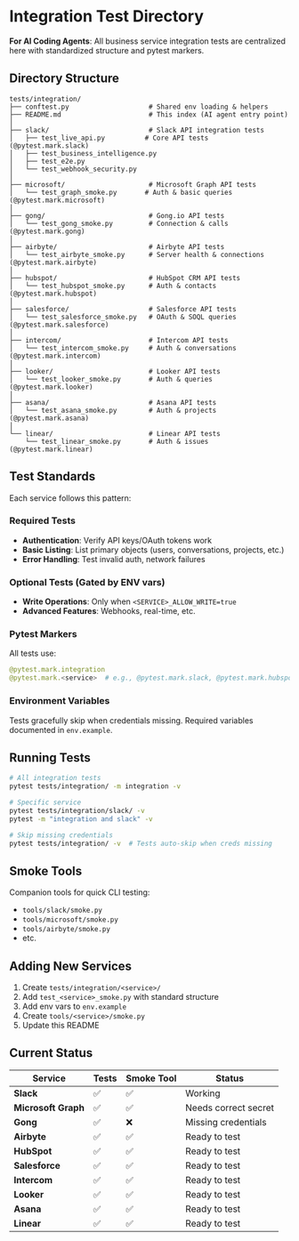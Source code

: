 # Integration Test Directory

**For AI Coding Agents**: All business service integration tests are centralized here with standardized structure and pytest markers.

## Directory Structure

```
tests/integration/
├── conftest.py                    # Shared env loading & helpers
├── README.md                      # This index (AI agent entry point)
│
├── slack/                         # Slack API integration tests
│   ├── test_live_api.py          # Core API tests (@pytest.mark.slack)
│   ├── test_business_intelligence.py
│   ├── test_e2e.py
│   └── test_webhook_security.py
│
├── microsoft/                     # Microsoft Graph API tests
│   └── test_graph_smoke.py       # Auth & basic queries (@pytest.mark.microsoft)
│
├── gong/                          # Gong.io API tests
│   └── test_gong_smoke.py         # Connection & calls (@pytest.mark.gong)
│
├── airbyte/                       # Airbyte API tests
│   └── test_airbyte_smoke.py      # Server health & connections (@pytest.mark.airbyte)
│
├── hubspot/                       # HubSpot CRM API tests
│   └── test_hubspot_smoke.py      # Auth & contacts (@pytest.mark.hubspot)
│
├── salesforce/                    # Salesforce API tests
│   └── test_salesforce_smoke.py   # OAuth & SOQL queries (@pytest.mark.salesforce)
│
├── intercom/                      # Intercom API tests
│   └── test_intercom_smoke.py     # Auth & conversations (@pytest.mark.intercom)
│
├── looker/                        # Looker API tests
│   └── test_looker_smoke.py       # Auth & queries (@pytest.mark.looker)
│
├── asana/                         # Asana API tests
│   └── test_asana_smoke.py        # Auth & projects (@pytest.mark.asana)
│
└── linear/                        # Linear API tests
    └── test_linear_smoke.py       # Auth & issues (@pytest.mark.linear)
```

## Test Standards

Each service follows this pattern:

### Required Tests
- **Authentication**: Verify API keys/OAuth tokens work
- **Basic Listing**: List primary objects (users, conversations, projects, etc.)
- **Error Handling**: Test invalid auth, network failures

### Optional Tests (Gated by ENV vars)
- **Write Operations**: Only when `<SERVICE>_ALLOW_WRITE=true`
- **Advanced Features**: Webhooks, real-time, etc.

### Pytest Markers
All tests use:
```python
@pytest.mark.integration
@pytest.mark.<service>  # e.g., @pytest.mark.slack, @pytest.mark.hubspot
```

### Environment Variables
Tests gracefully skip when credentials missing. Required variables documented in `env.example`.

## Running Tests

```bash
# All integration tests
pytest tests/integration/ -m integration -v

# Specific service
pytest tests/integration/slack/ -v
pytest -m "integration and slack" -v

# Skip missing credentials
pytest tests/integration/ -v  # Tests auto-skip when creds missing
```

## Smoke Tools

Companion tools for quick CLI testing:
- `tools/slack/smoke.py`
- `tools/microsoft/smoke.py`
- `tools/airbyte/smoke.py`
- etc.

## Adding New Services

1. Create `tests/integration/<service>/`
2. Add `test_<service>_smoke.py` with standard structure
3. Add env vars to `env.example`
4. Create `tools/<service>/smoke.py`
5. Update this README

## Current Status

| Service | Tests | Smoke Tool | Status |
|---------|-------|------------|--------|
| **Slack** | ✅ | ✅ | Working |
| **Microsoft Graph** | ✅ | ✅ | Needs correct secret |
| **Gong** | ✅ | ❌ | Missing credentials |
| **Airbyte** | ✅ | ✅ | Ready to test |
| **HubSpot** | ✅ | ✅ | Ready to test |
| **Salesforce** | ✅ | ✅ | Ready to test |
| **Intercom** | ✅ | ✅ | Ready to test |
| **Looker** | ✅ | ✅ | Ready to test |
| **Asana** | ✅ | ✅ | Ready to test |
| **Linear** | ✅ | ✅ | Ready to test |
